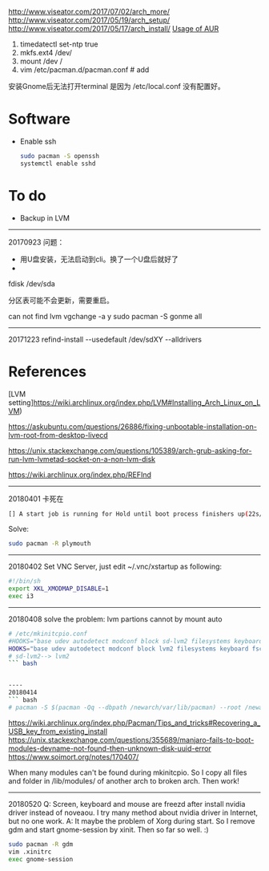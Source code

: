 http://www.viseator.com/2017/07/02/arch_more/
http://www.viseator.com/2017/05/19/arch_setup/
http://www.viseator.com/2017/05/17/arch_install/
[Usage of AUR](   )

1. timedatectl set-ntp true
2. mkfs.ext4 /dev/
3. mount /dev /
4. vim /etc/pacman.d/pacman.conf # add



安装Gnome后无法打开terminal 是因为 /etc/local.conf 没有配置好。

# Software
  + Enable ssh
    ``` bash
    sudo pacman -S openssh
    systemctl enable sshd
    ```

# To do
+ Backup in LVM

---------
20170923
问题：
+ 用U盘安装，无法启动到cli。换了一个U盘后就好了
+
fdisk /dev/sda

分区表可能不会更新，需要重启。


can not find
lvm vgchange -a y
sudo pacman -S gonme all

-----
20171223
refind-install --usedefault /dev/sdXY --alldrivers

# References
[LVM setting]https://wiki.archlinux.org/index.php/LVM#Installing_Arch_Linux_on_LVM)

https://askubuntu.com/questions/26886/fixing-unbootable-installation-on-lvm-root-from-desktop-livecd

https://unix.stackexchange.com/questions/105389/arch-grub-asking-for-run-lvm-lvmetad-socket-on-a-non-lvm-disk

https://wiki.archlinux.org/index.php/REFInd


---
20180401
卡死在
``` bash
[] A start job is running for Hold until boot process finishers up(22s/no limit)
```
Solve:
``` bash
sudo pacman -R plymouth
```

----
20180402
Set VNC Server, just edit ~/.vnc/xstartup as following:
``` bash
#!/bin/sh
export XKL_XMODMAP_DISABLE=1
exec i3

```


----
20180408
solve the problem: lvm partions cannot by mount auto
``` bash
# /etc/mkinitcpio.conf
#HOOKS="base udev autodetect modconf block sd-lvm2 filesystems keyboard fsck"
HOOKS="base udev autodetect modconf block lvm2 filesystems keyboard fsck"
# sd-lvm2--> lvm2
``` bash


----
20180414
``` bash
# pacman -S $(pacman -Qq --dbpath /newarch/var/lib/pacman) --root /newarch --dbpath /newarch/var/lib/pacman
```
https://wiki.archlinux.org/index.php/Pacman/Tips_and_tricks#Recovering_a_USB_key_from_existing_install
https://unix.stackexchange.com/questions/355689/manjaro-fails-to-boot-modules-devname-not-found-then-unknown-disk-uuid-error
https://www.soimort.org/notes/170407/

When many modules can't be found during mkinitcpio.
So I copy all files and folder in /lib/modules/ of another arch to
broken arch.
Then work!

-------
20180520
Q: Screen, keyboard and mouse are freezd after install nvidia driver
instead of noveaou. I try many method about nvidia driver in Internet,
but no one work.
A: It maybe the problem of Xorg during start. So I remove gdm and 
start gnome-session by xinit. Then so far so well. :)
``` bash
sudo pacman -R gdm
vim .xinitrc
exec gnome-session

```


